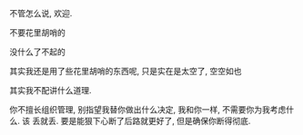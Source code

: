 不管怎么说, 欢迎.

不要花里胡哨的

没什么了不起的

其实我还是用了些花里胡哨的东西呢, 只是实在是太空了, 空空如也

其实我不配讲什么道理.

你不擅长组织管理, 别指望我替你做出什么决定, 我和你一样, 不需要你为我考虑什么. 该
丢就丢. 要是能狠下心断了后路就更好了, 但是确保你断得彻底.
